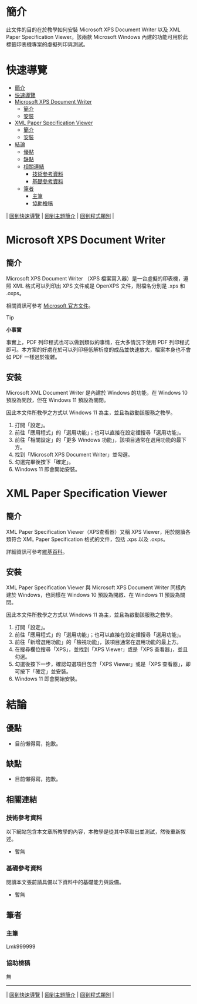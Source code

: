 # 簡介
此文件的目的在於教學如何安裝 Microsoft XPS Document Writer 以及 XML Paper Specification Viewer。該兩款 Microsoft Windows 內建的功能可用於此標籤印表機專案的虛擬列印與測試。


# 快速導覽
- [簡介](#簡介)
- [快速導覽](#快速導覽)
- [Microsoft XPS Document Writer](#microsoft-xps-document-writer)
  - [簡介](#簡介-1)
  - [安裝](#安裝)
- [XML Paper Specification Viewer](#xml-paper-specification-viewer)
  - [簡介](#簡介-2)
  - [安裝](#安裝-1)
- [結論](#結論)
  - [優點](#優點)
  - [缺點](#缺點)
  - [相關連結](#相關連結)
    - [技術參考資料](#技術參考資料)
    - [基礎參考資料](#基礎參考資料)
  - [筆者](#筆者)
    - [主筆](#主筆)
    - [協助檢稿](#協助檢稿)


|
[回到快速導覽](#快速導覽)
|
[回到主題簡介](./Microsoft.md)
|
[回到程式類別](../Program.md)
|



# Microsoft XPS Document Writer
## 簡介
Microsoft XPS Document Writer （XPS 檔案寫入器）是一台虛擬的印表機，遵照 XML 格式可以列印出 XPS 文件或是 OpenXPS 文件，附檔名分別是 .xps 和 .oxps。

相關資訊可參考 [Microsoft 官方文件](https://learn.microsoft.com/zh-tw/windows/win32/printdocs/microsoft-xps-document-writer)。

> [!TIP] 
> **小事實**
>
> 事實上，PDF 列印程式也可以做到類似的事情，在大多情況下使用 PDF 列印程式即可。本方案的好處在於可以列印極低解析度的成品並快速放大，檔案本身也不會如 PDF 一樣過於複雜。


## 安裝
Microsoft XML Document Writer 是內建於 Windows 的功能，在 Windows 10 預設為開啟，但在 Windows 11 預設為關閉。

因此本文件所教學之方式以 Windows 11 為主，並且為啟動該服務之教學。

1. 打開「設定」。
2. 前往「應用程式」的「選用功能」；也可以直接在設定裡搜尋「選用功能」。
3. 前往「相關設定」的「更多 Windows 功能」，該項目通常在選用功能的最下方。
4. 找到「Microsoft XPS Document Writer」並勾選。
5. 勾選完畢後按下「確定」。
6. Windows 11 即會開始安裝。


# XML Paper Specification Viewer
## 簡介
XML Paper Specification Viewer（XPS查看器）又稱 XPS Viewer，用於閱讀各類符合 XML Paper Specification 格式的文件，包括 .xps 以及 .oxps。

詳細資訊可參考[維基百科](https://zh.wikipedia.org/zh-tw/XPS%E6%9F%A5%E7%9C%8B%E5%99%A8)。


## 安裝
XML Paper Specification Viewer 與 Microsoft XPS Document Writer 同樣內建於 Windows，也同樣在 Windows 10 預設為開啟、在 Windows 11 預設為關閉。

因此本文件所教學之方式以 Windows 11 為主，並且為啟動該服務之教學。

1. 打開「設定」。
2. 前往「應用程式」的「選用功能」；也可以直接在設定裡搜尋「選用功能」。
3. 前往「新增選用功能」的「檢視功能」，該項目通常在選用功能的最上方。
4. 在搜尋欄位搜尋「XPS」，並找到「XPS Viewer」或是「XPS 查看器」，並且勾選。
5. 勾選後按下一步，確認勾選項目包含「XPS Viewer」或是「XPS 查看器」，即可按下「確定」並安裝。
6. Windows 11 即會開始安裝。


# 結論

## 優點

+ 目前懶得寫，抱歉。


## 缺點

- 目前懶得寫，抱歉。


## 相關連結


### 技術參考資料
以下網站包含本文章所教學的內容，本教學是從其中萃取出並測試，然後重新敘述。

+ 暫無


### 基礎參考資料
閱讀本文張前請具備以下資料中的基礎能力與設備。

+ 暫無


## 筆者

### 主筆
Lmk999999


### 協助檢稿
無


---

|
[回到快速導覽](#快速導覽)
|
[回到主題簡介](./Microsoft.md)
|
[回到程式類別](../Program.md)
|
